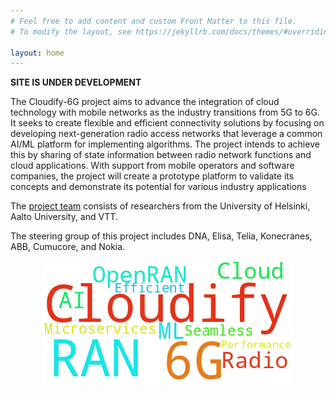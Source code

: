 ```yaml
---
# Feel free to add content and custom Front Matter to this file.
# To modify the layout, see https://jekyllrb.com/docs/themes/#overriding-theme-defaults

layout: home
---
```

**SITE IS UNDER DEVELOPMENT**

The Cloudify-6G project aims to advance the integration of cloud technology with mobile networks as the industry transitions from 5G to 6G. 
It seeks to create flexible and efficient connectivity solutions by focusing on developing next-generation radio access networks that leverage a common AI/ML platform for implementing algorithms. 
The project intends to achieve this by sharing of state information between radio network functions and cloud applications.
With support from mobile operators and software companies, the project will create a prototype platform to validate its concepts and demonstrate its potential for various industry applications

The [project team](/team/) consists of researchers from the University of Helsinki, Aalto University, and VTT. 

The steering group of this project includes DNA, Elisa, Telia, Konecranes, ABB, Cumucore, and Nokia.

<div style="text-align: center;">
<img src="/assets/images/wordcloud.png" alt="Cloudify-6g" />
</div>